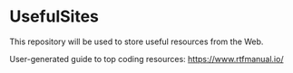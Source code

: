 # UsefulSites
This repository will be used to store useful resources from the Web. 


User-generated guide to top coding resources: https://www.rtfmanual.io/
